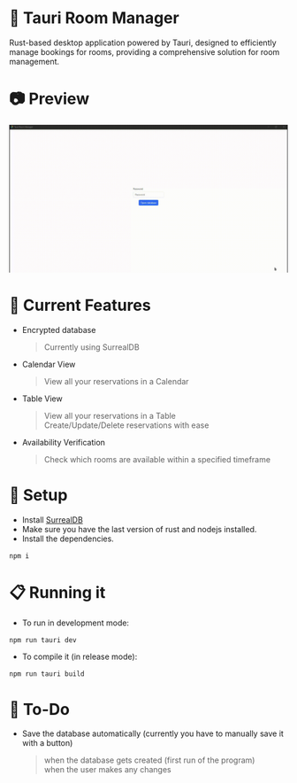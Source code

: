 # 🏢 Tauri Room Manager
Rust-based desktop application powered by Tauri, designed to efficiently manage bookings for rooms, providing a comprehensive solution for room management.

# 📷 Preview
![](https://github.com/pathetic/tauri-room-manager/blob/main/preview.gif)

# 📃 Current Features
- Encrypted database
    > Currently using SurrealDB
- Calendar View
    > View all your reservations in a Calendar
- Table View
    > View all your reservations in a Table  
    > Create/Update/Delete reservations with ease
- Availability Verification
    > Check which rooms are available within a specified timeframe

# 🔧 Setup
- Install [SurrealDB](https://surrealdb.com/)
- Make sure you have the last version of rust and nodejs installed.
- Install the dependencies.
```
npm i
```

# 📋 Running it
- To run in development mode:
```
npm run tauri dev
```
- To compile it (in release mode):
```
npm run tauri build
```

# 🚧 To-Do
- Save the database automatically (currently you have to manually save it with a button)
  > when the database gets created (first run of the program)  
  > when the user makes any changes
